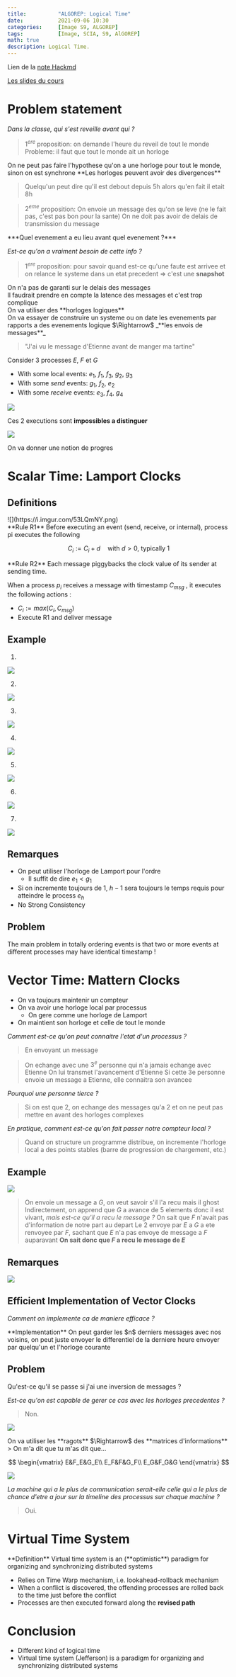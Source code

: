 ```yaml
---
title:          "ALGOREP: Logical Time"
date:           2021-09-06 10:30
categories:     [Image S9, ALGOREP]
tags:           [Image, SCIA, S9, AlGOREP]
math: true
description: Logical Time.
---
```

Lien de la [note Hackmd](https://hackmd.io/@lemasymasa/B19VSrQzK)

[Les slides du cours](https://www.lrde.epita.fr/~renault/teaching/algorep/)

# Problem statement
*Dans la classe, qui s'est reveille avant qui ?*
> $1^{ere}$ proposition: on demande l'heure du reveil de tout le monde
> Probleme: il faut que tout le monde ait un horloge

<div class="alert alert-warning" role="alert" markdown="1">
On ne peut pas faire l'hypothese qu'on a une horloge pour tout le monde, sinon on est synchrone
**Les horloges peuvent avoir des divergences**
</div>

> Quelqu'un peut dire qu'il est debout depuis 5h alors qu'en fait il etait 8h

> $2^{eme}$ proposition: On envoie un message des qu'on se leve (ne le fait pas, c'est pas bon pour la sante)
> On ne doit pas avoir de delais de transmission du message

<div class="alert alert-danger" role="alert" markdown="1">
***Quel evenement a eu lieu avant quel evenement ?***
</div>

*Est-ce qu'on a vraiment besoin de cette info ?*
> $1^{ere}$ proposition: pour savoir quand est-ce qu'une faute est arrivee et on relance le systeme dans un etat precedent $\Rightarrow$ c'est une **snapshot**

<div class="alert alert-warning" role="alert" markdown="1">
On n'a pas de garanti sur le delais des messages
</div>
Il faudrait prendre en compte la latence des messages et c'est trop complique

<div class="alert alert-success" role="alert" markdown="1">
On va utiliser des **horloges logiques**
</div>
On va essayer de construire un systeme ou on date les evenements par rapports a des evenements logique $\Rightarrow$ _**les envois de messages**_

> "J'ai vu le message d'Etienne avant de manger ma tartine"

Consider 3 processes $E$, $F$ et $G$
- With some local events: $e_1$, $f_1$, $f_3$, $g_2$, $g_3$
- With some *send* events: $g_1$, $f_2$, $e_2$
- With some *receive* events: $e_3$, $f_4$, $g_4$

![](https://i.imgur.com/rZQNUyp.png)

Ces 2 executions sont **impossibles a distinguer**

![](https://i.imgur.com/tF5SNlq.png)

<div class="alert alert-success" role="alert" markdown="1">
On va donner une notion de progres
</div>

# Scalar Time: Lamport Clocks

## Definitions

<div class="alert alert-info" role="alert" markdown="1">
![](https://i.imgur.com/53LQmNY.png)
</div>

<div class="alert alert-info" role="alert" markdown="1">
**Rule R1**
Before executing an event (send, receive, or internal), process pi executes the following

$$
C_i:=C_i+d\quad\text{with } d\gt0\text{, typically 1}
$$

</div>

<div class="alert alert-info" role="alert" markdown="1">
**Rule R2**
Each message piggybacks the clock value of its sender at sending time.

When a process $p_i$ receives a message with timestamp $C_{msg}$ , it executes the following actions :
- $C_i := max(C_i, C_{msg} )$
- Execute R1 and deliver message

</div>

## Example

1.
![](https://i.imgur.com/NRtJyFW.png)

2.
![](https://i.imgur.com/DZ0i5VA.png)

3.
![](https://i.imgur.com/wG1m8cY.png)

4.
![](https://i.imgur.com/JAapPIg.png)

5.
![](https://i.imgur.com/0eAzDhH.png)

6.
![](https://i.imgur.com/r9P4F0D.png)

7.
![](https://i.imgur.com/3snkcnA.png)

## Remarques

- On peut utiliser l'horloge de Lamport pour l'ordre
    - Il suffit de dire $e_1 \lt g_1$
- Si on incremente toujours de $1$, $h-1$ sera toujours le temps requis pour atteindre le process $e_h$
- No Strong Consistency

## Problem

<div class="alert alert-danger" role="alert" markdown="1">
The main problem in totally ordering events is that two or more events at different processes may have identical timestamp !
</div>

# Vector Time: Mattern Clocks

- On va toujours maintenir un compteur
- On va avoir une horloge local par processus
    - On gere comme une horloge de Lamport
- On maintient son horloge et celle de tout le monde

*Comment est-ce qu'on peut connaitre l'etat d'un processus ?*
> En envoyant un message

> On echange avec une $3^e$ personne qui n'a jamais echange avec Etienne
> On lui transmet l'avancement d'Etienne
> Si cette 3e personne envoie un message a Etienne, elle connaitra son avancee

*Pourquoi une personne tierce ?*
> Si on est que 2, on echange des messages qu'a 2 et on ne peut pas mettre en avant des horloges complexes

*En pratique, comment est-ce qu'on fait passer notre compteur local ?*
> Quand on structure un programme distribue, on incremente l'horloge local a des points stables (barre de progression de chargement, etc.)

## Example

![](https://i.imgur.com/jqziiZe.png)

> On envoie un message a $G$, on veut savoir s'il l'a recu mais il ghost
> Indirectement, on apprend que $G$ a avance de $5$ elements donc il est vivant, *mais est-ce qu'il a recu le message ?*
> On sait que $F$ n'avait pas d'information de notre part au depart
> Le $2$ envoye par $E$ a $G$ a ete renvoyee par $F$, sachant que $E$ n'a pas envoye de message a $F$ auparavant
> **On sait donc que $F$ a recu le message de $E$**

## Remarques

![](https://i.imgur.com/cz6tRvK.png)

## Efficient Implementation of Vector Clocks

*Comment on implemente ca de maniere efficace ?*

<div class="alert alert-info" role="alert" markdown="1">
**Implementation**
On peut garder les $n$ derniers messages avec nos voisins, on peut juste envoyer le differentiel de la derniere heure envoyer par quelqu'un et l'horloge courante
</div>

## Problem

<div class="alert alert-danger" role="alert" markdown="1">
Qu'est-ce qu'il se passe si j'ai une inversion de messages ?
</div>

*Est-ce qu'on est capable de gerer ce cas avec les horloges precedentes ?*
> Non.

![](https://i.imgur.com/5O2V6hu.gif)

<div class="alert alert-success" role="alert" markdown="1">
On va utiliser les **ragots** $\Rightarrow$ des **matrices d'informations**
</div>
> On m'a dit que tu m'as dit que...

$$
\begin{vmatrix}
E&F_E&G_E\\
E_F&F&G_F\\
E_G&F_G&G
\end{vmatrix}
$$

![](https://i.imgur.com/I5bka2J.png)

*La machine qui a le plus de communication serait-elle celle qui a le plus de chance d'etre a jour sur la timeline des processus sur chaque machine ?*
> Oui.

# Virtual Time System

<div class="alert alert-info" role="alert" markdown="1">
**Definition**
Virtual time system is an (**optimistic**) paradigm for organizing and synchronizing distributed systems
</div>

- Relies on Time Warp mechanism, i.e. lookahead-rollback mechanism
- When a conflict is discovered, the offending processes are rolled back to the time just before the conflict
- Processes are then executed forward along the **revised path**

# Conclusion

- Different kind of logical time
- Virtual time system (Jefferson) is a paradigm for organizing and synchronizing distributed systems

